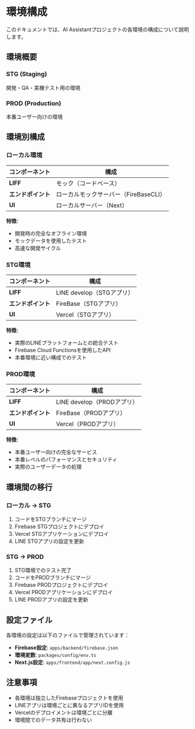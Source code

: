# 環境構成

このドキュメントでは、AI Assistantプロジェクトの各環境の構成について説明します。

## 環境概要

### **STG (Staging)**
開発・QA・実機テスト用の環境

### **PROD (Production)**
本番ユーザー向けの環境

## 環境別構成

### ローカル環境

| コンポーネント | 構成 |
|---------------|------|
| **LIFF** | モック（コードベース） |
| **エンドポイント** | ローカルモックサーバー（FireBaseCLI） |
| **UI** | ローカルサーバー（Next） |

**特徴:**
- 開発時の完全なオフライン環境
- モックデータを使用したテスト
- 高速な開発サイクル

### STG環境

| コンポーネント | 構成 |
|---------------|------|
| **LIFF** | LINE develop（STGアプリ） |
| **エンドポイント** | FireBase（STGアプリ） |
| **UI** | Vercel（STGアプリ） |

**特徴:**
- 実際のLINEプラットフォームとの統合テスト
- Firebase Cloud Functionsを使用したAPI
- 本番環境に近い構成でのテスト

### PROD環境

| コンポーネント | 構成 |
|---------------|------|
| **LIFF** | LINE develop（PRODアプリ） |
| **エンドポイント** | FireBase（PRODアプリ） |
| **UI** | Vercel（PRODアプリ） |

**特徴:**
- 本番ユーザー向けの完全なサービス
- 本番レベルのパフォーマンスとセキュリティ
- 実際のユーザーデータの処理

## 環境間の移行

### ローカル → STG
1. コードをSTGブランチにマージ
2. Firebase STGプロジェクトにデプロイ
3. Vercel STGアプリケーションにデプロイ
4. LINE STGアプリの設定を更新

### STG → PROD
1. STG環境でのテスト完了
2. コードをPRODブランチにマージ
3. Firebase PRODプロジェクトにデプロイ
4. Vercel PRODアプリケーションにデプロイ
5. LINE PRODアプリの設定を更新

## 設定ファイル

各環境の設定は以下のファイルで管理されています：

- **Firebase設定**: `apps/backend/firebase.json`
- **環境変数**: `packages/config/env.ts`
- **Next.js設定**: `apps/frontend/app/next.config.js`

## 注意事項

- 各環境は独立したFirebaseプロジェクトを使用
- LINEアプリは環境ごとに異なるアプリIDを使用
- Vercelのデプロイメントは環境ごとに分離
- 環境間でのデータ共有は行わない
